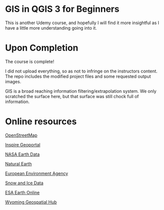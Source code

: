 # GIS in QGIS 3 for Beginners

This is another Udemy course, and hopefully I will find it more insightful as I have a little more understanding going into it. 




# Upon Completion

The course is complete!

I did not upload everything, so as not to infringe on the instructors content. The repo includes the modified project files and some requested output images. 

GIS is a broad reaching information filtering/extrapolation system. We only scratched the surface here, but that surface was still chock full of information. 




# Online resources

[OpenStreetMap](https://www.openstreetmap.org)

[Inspire Geoportal](https://inspire-geoportal.ec.europa.eu)

[NASA Earth Data](https://search.earthdata.nasa.gov/search)

[Natural Earth](https://www.naturalearthdata.com/downloads/)

[European Environment Agency](https://www.eea.europa.eu/data-and-maps)

[Snow and Ice Data](https://nsidc.org/data/search/#keywords=snow/sortKeys=score,,desc/facetFilters=%257B%257D/pageNumber=1/itemsPerPage=25)

[ESA Earth Online](https://earth.esa.int/eogateway)

[Wyoming Geospatial Hub](https://data.geospatialhub.org)


